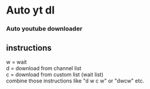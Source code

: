 # Auto yt dl
### Auto youtube downloader

## instructions
w = wait   
d = download from channel list  
c = download from custom list (wait list)  
combine those instructions like "d w c w" or "dwcw" etc.